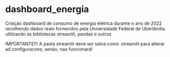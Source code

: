 # dashboard_energia
Criação dashboard de consumo de energia elétrica durante o ano de 2022 recolhendo dados reais fornecidos pela Universidade Federal de Uberlândia utilizando as bibliotecas streamlit, pandas e outros

IMPORTANTE!!! 
A pasta streamlit deve ser salva como .streamlit para alterar ad configuracoes, senão, nao funcionará!
